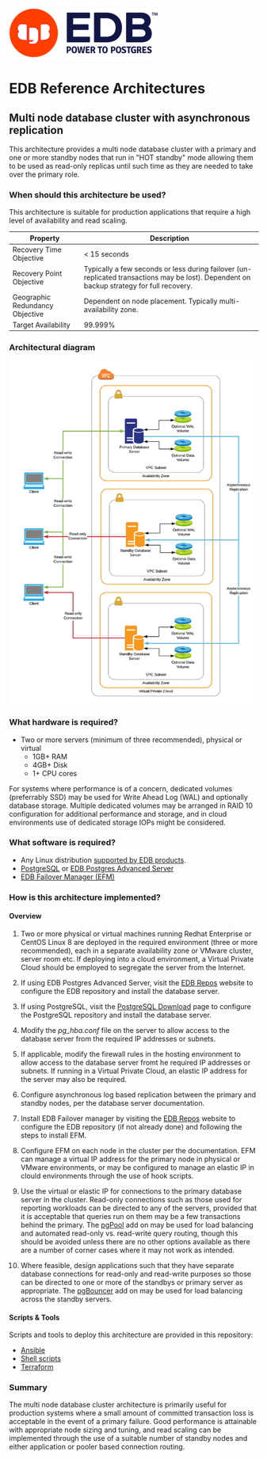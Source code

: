 ![EDB Logo](../images/logo.png "EDB Logo")

# EDB Reference Architectures

## Multi node database cluster with asynchronous replication

This architecture provides a multi node database cluster with a primary and
one or more standby nodes that run in "HOT standby" mode allowing them to be
used as read-only replicas until such time as they are needed to take over
the primary role.

### When should this architecture be used?

This architecture is suitable for production applications that require a high
level of availability and read scaling.

Property                        | Description
------------------------------- | ----------------------------------------------
Recovery Time Objective         | < 15 seconds
Recovery Point Objective        | Typically a few seconds or less during failover (un-replicated transactions may be lost). Dependent on backup strategy for full recovery.
Geographic Redundancy Objective | Dependent on node placement. Typically multi-availability zone.
Target Availability             | 99.999%

### Architectural diagram

![Architecture Diagram](images/architecture.png "Architecture Diagram")

### What hardware is required?

* Two or more servers (minimum of three recommended), physical or virtual
    * 1GB+ RAM
    * 4GB+ Disk
    * 1+ CPU cores

For systems where performance is of a concern, dedicated volumes (preferrably SSD)
may be used for Write Ahead Log (WAL) and optionally database storage. Multiple
dedicated volumes may be arranged in RAID 10 configuration for additional 
performance and storage, and in cloud environments use of dedicated storage IOPs
might be considered. 

### What software is required?

* Any Linux distribution [supported by EDB products](https://www.enterprisedb.com/product-compatibility).
* [PostgreSQL](https://www.postgresql.org/) or 
[EDB Postgres Advanced Server](https://www.enterprisedb.com/products/edb-postgres-advanced-server-secure-ha-oracle-compatible)
* [EDB Failover Manager (EFM)](https://www.enterprisedb.com/products/postgresql-automatic-failover-manager-cluster-high-availability)

### How is this architecture implemented?

#### Overview

1. Two or more physical or virtual machines running Redhat Enterprise or CentOS 
Linux 8 are deployed in the required environment (three or more recommended), 
each in a separate availability zone or VMware cluster, server room etc. If 
deploying into a cloud environment, a Virtual Private Cloud should be employed to segregate the server from the Internet.

2. If using EDB Postgres Advanced Server, visit the 
[EDB Repos](https://repos.enterprisedb.com/) website to configure the EDB
repository and install the database server.

3. If using PostgreSQL, visit the 
[PostgreSQL Download](https://www.postgresql.org/download/linux/) page 
to configure the PostgreSQL repository and install the database server.

4. Modify the _pg_hba.conf_ file on the server to allow access to the database
server from the required IP addresses or subnets.

5. If applicable, modify the firewall rules in the hosting environment to allow
access to the database server fromt he required IP addresses or subnets. If 
running in a Virtual Private Cloud, an elastic IP address for the server may
also be required.

6. Configure asynchronous log based replication between the primary and standby
nodes, per the database server documentation.

7. Install EDB Failover manager by visiting the 
[EDB Repos](https://repos.enterprisedb.com/) website to configure the EDB
repository (if not already done) and following the steps to install EFM.

8. Configure EFM on each node in the cluster per the documentation. EFM can 
manage a virtual IP address for the primary node in physical or VMware 
environments, or may be configured to manage an elastic IP in clould environments
through the use of hook scripts.

9. Use the virtual or elastic IP for connections to the primary database server
in the cluster. Read-only connections such as those used for reporting 
workloads can be directed to any of the servers, provided that it is acceptable 
that queries run on them may be a few transactions behind the primary. The
[pgPool](../pgpool/) add on may be used for load balancing and automated read-only
vs. read-write query routing, though this should be avoided unless there are no
other options available as there are a number of corner cases where it may not
work as intended.

10. Where feasible, design applications such that they have separate database 
connections for read-only and read-write purposes so those can be directed to 
one or more of the standbys or primary server as appropriate. The 
[pgBouncer](../pgbouncer/) add on may be used for load balancing across the
standby servers.

#### Scripts & Tools

Scripts and tools to deploy this architecture are provided in this repository:

* [Ansible](ansible/)
* [Shell scripts](shell-scripts/)
* [Terraform](terraform/)

### Summary

The multi node database cluster architecture is primarily useful for production
systems where a small amount of committed transaction loss is acceptable in the
event of a primary failure. Good performance is attainable with appropriate
node sizing and tuning, and read scaling can be implemented through the use of
a suitable number of standby nodes and either application or pooler based 
connection routing.